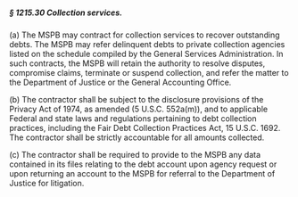 ##### § 1215.30 Collection services. #####

(a) The MSPB may contract for collection services to recover outstanding debts. The MSPB may refer delinquent debts to private collection agencies listed on the schedule compiled by the General Services Administration. In such contracts, the MSPB will retain the authority to resolve disputes, compromise claims, terminate or suspend collection, and refer the matter to the Department of Justice or the General Accounting Office.

(b) The contractor shall be subject to the disclosure provisions of the Privacy Act of 1974, as amended (5 U.S.C. 552a(m)), and to applicable Federal and state laws and regulations pertaining to debt collection practices, including the Fair Debt Collection Practices Act, 15 U.S.C. 1692. The contractor shall be strictly accountable for all amounts collected.

(c) The contractor shall be required to provide to the MSPB any data contained in its files relating to the debt account upon agency request or upon returning an account to the MSPB for referral to the Department of Justice for litigation.